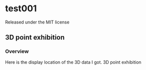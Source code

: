 # test001
Released under the MIT license
## 3D point exhibition
### Overview
Here is the display location of the 3D data I got. 3D point exhibition
